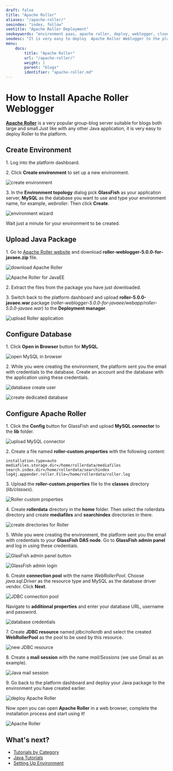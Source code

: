 ```yaml
---
draft: false
title: "Apache Roller"
aliases: "/apache-roller/"
seoindex: "index, follow"
seotitle: "Apache Roller Deployment"
seokeywords: "environment paas, apache roller, deploy, weblogger, cloud"
seodesc: "It is very easy to deploy  Apache Roller Weblogger to the platform."
menu: 
    docs:
        title: "Apache Roller"
        url: "/apache-roller/"
        weight: 1
        parent: "blogs"
        identifier: "apache-roller.md"
---
```


# How to Install Apache Roller Weblogger

**[Apache Roller](http://roller.apache.org/)** is a very popular group-blog server suitable for blogs both large and small.Just like with any other Java application, it is very easy to deploy Roller to the platform. 


## Create Environment

1\. Log into the platform dashboard.

2\. Click **Create environment** to set up a new environment.

![create environment](01-create-environment.png)

3\. In the **Environment topology** dialog pick **GlassFish** as your application server, **MySQL** as the database you want to use  and type your environment name, for example, *webroller*. Then click **Create**.

![environment wizard](02-environment-wizard.png)

Wait just a minute for your environment to be created.


## Upload Java Package

1\. Go to [Apache Roller website](http://roller.apache.org/) and download **roller-weblogger-5.0.0-for-javaee.zip** file.

![download Apache Roller](03-download-apache-roller.png)

![Apache Roller for JavaEE](04-apache-roller-for-javaee.png)

2\. Extract the files from the package you have just downloaded.

3\. Switch back to the platform dashboard and upload **roller-5.0.0-javaee.war** package (*roller-weblogger-5.0.0-for-javaee/webapp/roller-5.0.0-javaee.war*) to the **Deployment manager**.

![upload Roller application](05-upload-roller-application.png)


## Configure Database

1\. Click **Open in Browser** button for **MySQL**.

![open MySQL in browser](06-open-mysql-in-browser.png)

2\. While you were creating the environment, the platform sent you the email with credentials to the database. Create an account and the database with the application using these credentials.

![database create user](07-database-create-user.png)

![create dedicated database](08-create-dedicated-database.png)


## Configure Apache Roller

1\. Click the **Config** button for GlassFish and upload **MySQL connector** to the **lib** folder.

![upload MySQL connector](09-upload-mysql-connector.png)

2\. Create a file named **roller-custom.properties** with the following content:
```
installation.type=auto   
mediafiles.storage.dir=/home/rollerdata/mediafiles   
search.index.dir=/home/rollerdata/searchindex   
log4j.appender.roller.File=/home/rollerdata/roller.log
```

3\. Upload the **roller-custom.properties** file to the **classes** directory (*lib/classes*).

![Roller custom properties](10-roller-custom-properties.png)

4\. Create  **rollerdata** directory in the **home** folder. Then select the rollerdata directory and create **mediafiles** and **searchindex** directories in there.

![create directories for Roller](11-create-directories-for-roller.png)

5\. While you were creating the environment, the platform sent you the email with credentials to your **GlassFish DAS node**. Go to **GlassFish admin panel** and log in using these credentials.

![GlasFish admin panel button](12-glasfish-admin-panel-button.png)

![GlassFish admin login](13-glassfish-admin-login.png)

6\. Create **connection pool** with the name *WebRollerPool*. Choose *java.sql.Driver* as the resource type and MySQL as the database driver vendor. Click **Next**.

![JDBC connection pool](14-jdbc-connection-pool.png)

Navigate to **additional properties** and enter your database URL, username and password.

![database credentials](15-database-credentials.png)

7\. Create **JDBC resource** named *jdbc/rollerdb* and select the created **WebRollerPool** as the pool to be used by this resource.

![new JDBC resource](16-new-jdbc-resource.png)

8\. Create a **mail session** with the name *mail/Sessions* (we use Gmail as an example).

![Java mail session](17-java-mail-session.png)

9\. Go back to the platform dashboard and deploy your Java package to the environment you have created earlier.

![deploy Apache Roller](18-deploy-apache-roller.png)

Now open you can open **Apache Roller** in a web browser, complete the installation process and start using it!

![Apache Roller](19-apache-roller.png)

## What's next?

* [Tutorials by Category](/tutorials-by-category/)
* [Java Tutorials](/java-tutorials/)
* [Setting Up Environment](/setting-up-environment/)